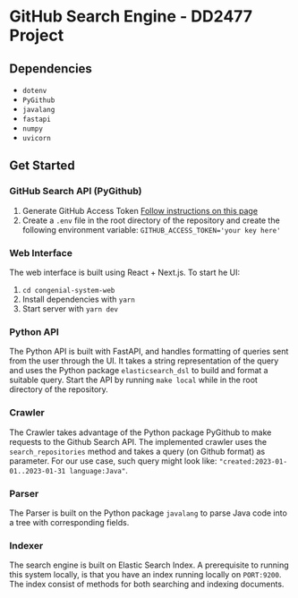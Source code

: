 # GitHub Search Engine - DD2477 Project
## Dependencies
- ```dotenv```
- ```PyGithub```
- ```javalang```
- ```fastapi```
- ```numpy```
- ```uvicorn```

## Get Started
### GitHub Search API (PyGithub) 
1. Generate GitHub Access Token [Follow instructions on this page](https://python.gotrained.com/search-github-api/)
2. Create a ```.env``` file in the root directory of the repository and create the following environment variable: ```GITHUB_ACCESS_TOKEN='your key here'```

### Web Interface
The web interface is built using React + Next.js.
To start he UI:
1. ```cd congenial-system-web```
2. Install dependencies with ```yarn```
3. Start server with ```yarn dev```

### Python API
The Python API is built with FastAPI, and handles formatting of queries sent from the user through the UI. 
It takes a string representation of the query and uses the Python package ```elasticsearch_dsl``` to build and format a suitable query.
Start the API by running ```make local``` while in the root directory of the repository. 

### Crawler
The Crawler takes advantage of the Python package PyGithub to make requests to the Github Search API. The implemented crawler uses the ```search_repositories``` method and takes a query (on Github format) as parameter. For our use case, such query might look like: ```"created:2023-01-01..2023-01-31 language:Java"```. 

### Parser
The Parser is built on the Python package ```javalang``` to parse Java code into a tree with corresponding fields. 

### Indexer
The search engine is built on Elastic Search Index. A prerequisite to running this system locally, is that you have an index running locally on ```PORT:9200```.
The index consist of methods for both searching and indexing documents. 
 
